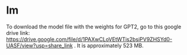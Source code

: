 # lm

To download the model file with the weights for GPT2, go to this google drive link: https://drive.google.com/file/d/1PAXwCLoVEtWTis2bsiPV9ZHSYd0-UASF/view?usp=share_link . 
It is approximately 523 MB. 
